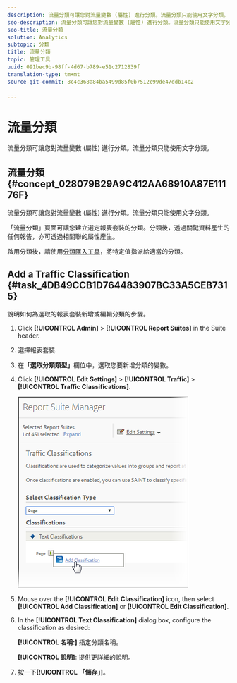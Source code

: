 ```yaml
---
description: 流量分類可讓您對流量變數 (屬性) 進行分類。流量分類只能使用文字分類。
seo-description: 流量分類可讓您對流量變數 (屬性) 進行分類。流量分類只能使用文字分類。
seo-title: 流量分類
solution: Analytics
subtopic: 分類
title: 流量分類
topic: 管理工具
uuid: 091bec9b-98ff-4d67-b789-e51c2712839f
translation-type: tm+mt
source-git-commit: 8c4c368a84ba5499d85f0b7512c99de47ddb14c2

---
```



# 流量分類

流量分類可讓您對流量變數 (屬性) 進行分類。流量分類只能使用文字分類。

## 流量分類 {#concept_028079B29A9C412AA68910A87E11176F}

流量分類可讓您對流量變數 (屬性) 進行分類。流量分類只能使用文字分類。

「流量分類」頁面可讓您建立選定報表套裝的分類。分類後，透過關鍵資料產生的任何報告，亦可透過相關聯的屬性產生。

啟用分類後，請使用[分類匯入工具](/help/components/c-classifications2/c-classifications-importer/c-working-with-saint.md)，將特定值指派給適當的分類。

## Add a Traffic Classification {#task_4DB49CCB1D764483907BC33A5CEB7315}

<!-- 

t_classification_add_traffic.xml

 -->

說明如何為選取的報表套裝新增或編輯分類的步驟。

1. Click **[!UICONTROL Admin]** &gt; **[!UICONTROL Report Suites]** in the Suite header.
1. 選擇報表套裝.
1. 在&#x200B;**「選取分類類型」**&#x200B;欄位中，選取您要新增分類的變數。
1. Click **[!UICONTROL Edit Settings]** &gt; **[!UICONTROL Traffic]** &gt; **[!UICONTROL Traffic Classifications]**.

   ![步驟資訊](assets/traffic-classification.png)

1. Mouse over the **[!UICONTROL Edit Classification]** icon, then select **[!UICONTROL Add Classification]** or **[!UICONTROL Edit Classification]**.
1. In the **[!UICONTROL Text Classification]** dialog box, configure the classification as desired:

   **[!UICONTROL 名稱:]** 指定分類名稱。

   **[!UICONTROL 說明]**: 提供更詳細的說明。
1. 按一下&#x200B;**[!UICONTROL 「儲存」]**。
